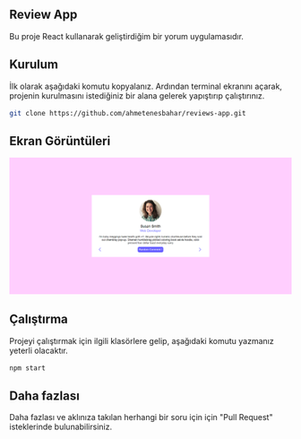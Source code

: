 ## Review App

Bu proje React kullanarak geliştirdiğim bir yorum uygulamasıdır.

## Kurulum

İlk olarak aşağıdaki komutu kopyalanız. Ardından terminal ekranını açarak, projenin kurulmasını istediğiniz bir alana gelerek yapıştırıp çalıştırınız.

```sh
git clone https://github.com/ahmetenesbahar/reviews-app.git
```

## Ekran Görüntüleri

<div>
<img src="https://github.com/ahmetenesbahar/reviews-app/blob/main/src/screenshots/reviews-app.png">

</div>

## Çalıştırma

Projeyi çalıştırmak için ilgili klasörlere gelip, aşağıdaki komutu yazmanız yeterli olacaktır.

```sh
npm start
```

## Daha fazlası

Daha fazlası ve aklınıza takılan herhangi bir soru için için "Pull Request" isteklerinde bulunabilirsiniz.
